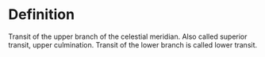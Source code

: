 # Definition

Transit of the upper branch of the celestial meridian. Also called
superior transit, upper culmination. Transit of the lower branch is
called lower transit.
